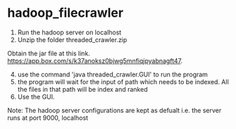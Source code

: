 # hadoop_filecrawler
1. Run the hadoop server on localhost
2. Unzip the folder threaded_crawler.zip

Obtain the jar file at this link. https://app.box.com/s/k37anoksz0bjwg5mnfiqjpyabnagft47.

4. use the command 'java threaded_crawler.GUI' to run the program
5. the program will wait for the input of path which needs to be indexed. 
All the files in that path will be index and ranked
6. Use the GUI.

Note: The hadoop server configurations are kept as defualt i.e. the server runs at port 9000, localhost

